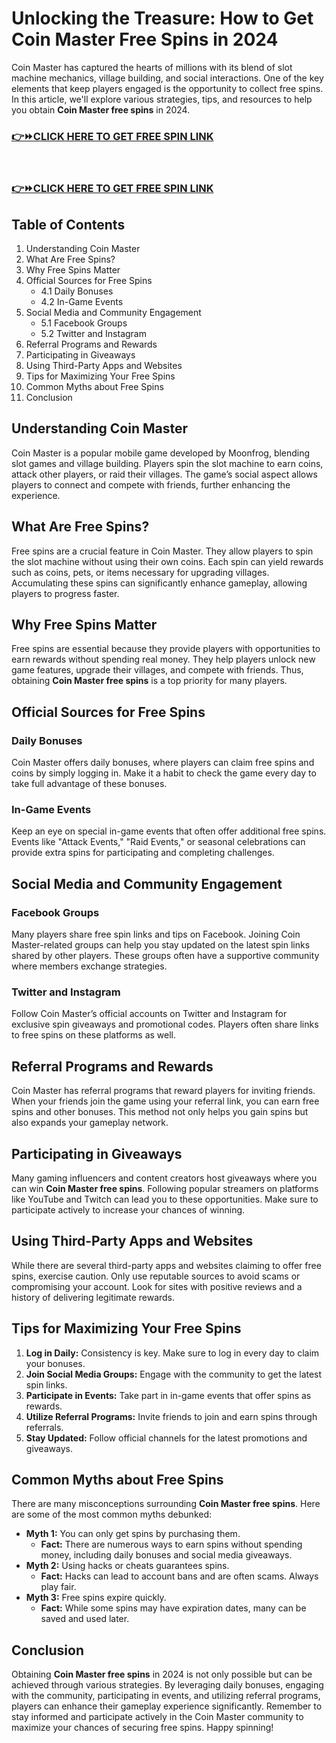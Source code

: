 <h1>Unlocking the Treasure: How to Get Coin Master Free Spins in 2024</h1>
Coin Master has captured the hearts of millions with its blend of slot machine mechanics, village building, and social interactions. One of the key elements that keep players engaged is the opportunity to collect free spins. In this article, we'll explore various strategies, tips, and resources to help you obtain <strong>Coin Master free spins</strong> in 2024.
<div class="markdown-heading" dir="auto">
<h3 class="heading-element" dir="auto" tabindex="-1"><a href="https://todaylink.site/Coinspins/" rel="nofollow">👉⏩CLICK HERE TO GET FREE SPIN LINK</a></h3>
&nbsp;

</div>
<div class="markdown-heading" dir="auto">
<h3 class="heading-element" dir="auto" tabindex="-1"><a href="https://todaylink.site/Coinspins/" rel="nofollow">👉⏩CLICK HERE TO GET FREE SPIN LINK</a></h3>
</div>
<h2>Table of Contents</h2>
<ol>
 	<li>Understanding Coin Master</li>
 	<li>What Are Free Spins?</li>
 	<li>Why Free Spins Matter</li>
 	<li>Official Sources for Free Spins
<ul>
 	<li>4.1 Daily Bonuses</li>
 	<li>4.2 In-Game Events</li>
</ul>
</li>
 	<li>Social Media and Community Engagement
<ul>
 	<li>5.1 Facebook Groups</li>
 	<li>5.2 Twitter and Instagram</li>
</ul>
</li>
 	<li>Referral Programs and Rewards</li>
 	<li>Participating in Giveaways</li>
 	<li>Using Third-Party Apps and Websites</li>
 	<li>Tips for Maximizing Your Free Spins</li>
 	<li>Common Myths about Free Spins</li>
 	<li>Conclusion</li>
</ol>
<h2>Understanding Coin Master</h2>
Coin Master is a popular mobile game developed by Moonfrog, blending slot games and village building. Players spin the slot machine to earn coins, attack other players, or raid their villages. The game’s social aspect allows players to connect and compete with friends, further enhancing the experience.
<h2>What Are Free Spins?</h2>
Free spins are a crucial feature in Coin Master. They allow players to spin the slot machine without using their own coins. Each spin can yield rewards such as coins, pets, or items necessary for upgrading villages. Accumulating these spins can significantly enhance gameplay, allowing players to progress faster.
<h2>Why Free Spins Matter</h2>
Free spins are essential because they provide players with opportunities to earn rewards without spending real money. They help players unlock new game features, upgrade their villages, and compete with friends. Thus, obtaining <strong>Coin Master free spins</strong> is a top priority for many players.
<h2>Official Sources for Free Spins</h2>
<h3>Daily Bonuses</h3>
Coin Master offers daily bonuses, where players can claim free spins and coins by simply logging in. Make it a habit to check the game every day to take full advantage of these bonuses.
<h3>In-Game Events</h3>
Keep an eye on special in-game events that often offer additional free spins. Events like "Attack Events," "Raid Events," or seasonal celebrations can provide extra spins for participating and completing challenges.
<h2>Social Media and Community Engagement</h2>
<h3>Facebook Groups</h3>
Many players share free spin links and tips on Facebook. Joining Coin Master-related groups can help you stay updated on the latest spin links shared by other players. These groups often have a supportive community where members exchange strategies.
<h3>Twitter and Instagram</h3>
Follow Coin Master’s official accounts on Twitter and Instagram for exclusive spin giveaways and promotional codes. Players often share links to free spins on these platforms as well.
<h2>Referral Programs and Rewards</h2>
Coin Master has referral programs that reward players for inviting friends. When your friends join the game using your referral link, you can earn free spins and other bonuses. This method not only helps you gain spins but also expands your gameplay network.
<h2>Participating in Giveaways</h2>
Many gaming influencers and content creators host giveaways where you can win <strong>Coin Master free spins</strong>. Following popular streamers on platforms like YouTube and Twitch can lead you to these opportunities. Make sure to participate actively to increase your chances of winning.
<h2>Using Third-Party Apps and Websites</h2>
While there are several third-party apps and websites claiming to offer free spins, exercise caution. Only use reputable sources to avoid scams or compromising your account. Look for sites with positive reviews and a history of delivering legitimate rewards.
<h2>Tips for Maximizing Your Free Spins</h2>
<ol>
 	<li><strong>Log in Daily:</strong> Consistency is key. Make sure to log in every day to claim your bonuses.</li>
 	<li><strong>Join Social Media Groups:</strong> Engage with the community to get the latest spin links.</li>
 	<li><strong>Participate in Events:</strong> Take part in in-game events that offer spins as rewards.</li>
 	<li><strong>Utilize Referral Programs:</strong> Invite friends to join and earn spins through referrals.</li>
 	<li><strong>Stay Updated:</strong> Follow official channels for the latest promotions and giveaways.</li>
</ol>
<h2>Common Myths about Free Spins</h2>
There are many misconceptions surrounding <strong>Coin Master free spins</strong>. Here are some of the most common myths debunked:
<ul>
 	<li><strong>Myth 1:</strong> You can only get spins by purchasing them.
<ul>
 	<li><strong>Fact:</strong> There are numerous ways to earn spins without spending money, including daily bonuses and social media giveaways.</li>
</ul>
</li>
 	<li><strong>Myth 2:</strong> Using hacks or cheats guarantees spins.
<ul>
 	<li><strong>Fact:</strong> Hacks can lead to account bans and are often scams. Always play fair.</li>
</ul>
</li>
 	<li><strong>Myth 3:</strong> Free spins expire quickly.
<ul>
 	<li><strong>Fact:</strong> While some spins may have expiration dates, many can be saved and used later.</li>
</ul>
</li>
</ul>
<h2>Conclusion</h2>
Obtaining <strong>Coin Master free spins</strong> in 2024 is not only possible but can be achieved through various strategies. By leveraging daily bonuses, engaging with the community, participating in events, and utilizing referral programs, players can enhance their gameplay experience significantly. Remember to stay informed and participate actively in the Coin Master community to maximize your chances of securing free spins. Happy spinning!
